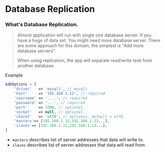 Database Replication
===================================

### What's Database Replication.

> Almost application will run with single one database server. 
> If you have a huge of data set. You might need more database server.
> There are some approach for this domain, the simplest is "Add more database servers".
> 
> When using replication, the app will separate read/write task from another database.

Example

```php
$dbOptions = [
    'driver'   => 'mysqli', // mysqli
    'host'     => '192.168.1.12', // required
    'username' => '....', // required
    'password' => '...', // required
    'port'     => 3306, // optional,
    'socket'   => null, // optional,
    'charet'   => 'utf8', // optional, default = utf8,
    'masters'=> [192.168.1.12,192.168.1.13,..],
    'slaves'=> [192.168.1.12,192.168.1.13...],
]
```

+ `masters` describes list of server addresses that data will write to.
+ `slaves`  describes list of server addresses that data will read from.
